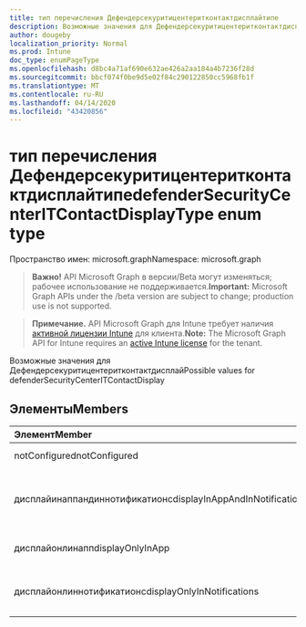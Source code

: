 ```yaml
---
title: тип перечисления Дефендерсекуритицентеритконтактдисплайтипе
description: Возможные значения для Дефендерсекуритицентеритконтактдисплай
author: dougeby
localization_priority: Normal
ms.prod: Intune
doc_type: enumPageType
ms.openlocfilehash: d8bc4a71af690e632ae426a2aa184a4b7236f28d
ms.sourcegitcommit: bbcf074f0be9d5e02f84c290122850cc5968fb1f
ms.translationtype: MT
ms.contentlocale: ru-RU
ms.lasthandoff: 04/14/2020
ms.locfileid: "43420856"
---
```

# <a name="defendersecuritycenteritcontactdisplaytype-enum-type"></a><span data-ttu-id="a820c-103">тип перечисления Дефендерсекуритицентеритконтактдисплайтипе</span><span class="sxs-lookup"><span data-stu-id="a820c-103">defenderSecurityCenterITContactDisplayType enum type</span></span>

<span data-ttu-id="a820c-104">Пространство имен: microsoft.graph</span><span class="sxs-lookup"><span data-stu-id="a820c-104">Namespace: microsoft.graph</span></span>

> <span data-ttu-id="a820c-105">**Важно!** API Microsoft Graph в версии/Beta могут изменяться; рабочее использование не поддерживается.</span><span class="sxs-lookup"><span data-stu-id="a820c-105">**Important:** Microsoft Graph APIs under the /beta version are subject to change; production use is not supported.</span></span>

> <span data-ttu-id="a820c-106">**Примечание.** API Microsoft Graph для Intune требует наличия [активной лицензии Intune](https://go.microsoft.com/fwlink/?linkid=839381) для клиента.</span><span class="sxs-lookup"><span data-stu-id="a820c-106">**Note:** The Microsoft Graph API for Intune requires an [active Intune license](https://go.microsoft.com/fwlink/?linkid=839381) for the tenant.</span></span>

<span data-ttu-id="a820c-107">Возможные значения для Дефендерсекуритицентеритконтактдисплай</span><span class="sxs-lookup"><span data-stu-id="a820c-107">Possible values for defenderSecurityCenterITContactDisplay</span></span>

## <a name="members"></a><span data-ttu-id="a820c-108">Элементы</span><span class="sxs-lookup"><span data-stu-id="a820c-108">Members</span></span>
|<span data-ttu-id="a820c-109">Элемент</span><span class="sxs-lookup"><span data-stu-id="a820c-109">Member</span></span>|<span data-ttu-id="a820c-110">Значение</span><span class="sxs-lookup"><span data-stu-id="a820c-110">Value</span></span>|<span data-ttu-id="a820c-111">Описание</span><span class="sxs-lookup"><span data-stu-id="a820c-111">Description</span></span>|
|:---|:---|:---|
|<span data-ttu-id="a820c-112">notConfigured</span><span class="sxs-lookup"><span data-stu-id="a820c-112">notConfigured</span></span>|<span data-ttu-id="a820c-113">нуль</span><span class="sxs-lookup"><span data-stu-id="a820c-113">0</span></span>|<span data-ttu-id="a820c-114">Not Configured</span><span class="sxs-lookup"><span data-stu-id="a820c-114">Not Configured</span></span>|
|<span data-ttu-id="a820c-115">дисплайинаппандиннотификатионс</span><span class="sxs-lookup"><span data-stu-id="a820c-115">displayInAppAndInNotifications</span></span>|<span data-ttu-id="a820c-116">1,1</span><span class="sxs-lookup"><span data-stu-id="a820c-116">1</span></span>|<span data-ttu-id="a820c-117">Отображение в приложении и в уведомлениях</span><span class="sxs-lookup"><span data-stu-id="a820c-117">Display in app and in notifications</span></span>|
|<span data-ttu-id="a820c-118">дисплайонлинапп</span><span class="sxs-lookup"><span data-stu-id="a820c-118">displayOnlyInApp</span></span>|<span data-ttu-id="a820c-119">2</span><span class="sxs-lookup"><span data-stu-id="a820c-119">2</span></span>|<span data-ttu-id="a820c-120">Отображение только в приложении</span><span class="sxs-lookup"><span data-stu-id="a820c-120">Display only in app</span></span>|
|<span data-ttu-id="a820c-121">дисплайонлиннотификатионс</span><span class="sxs-lookup"><span data-stu-id="a820c-121">displayOnlyInNotifications</span></span>|<span data-ttu-id="a820c-122">4</span><span class="sxs-lookup"><span data-stu-id="a820c-122">3</span></span>|<span data-ttu-id="a820c-123">Отображение только в уведомлениях</span><span class="sxs-lookup"><span data-stu-id="a820c-123">Display only in notifications</span></span>|



